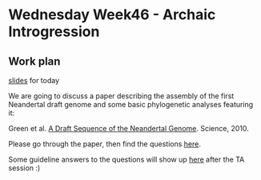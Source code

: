 # Wednesday Week46 - Archaic Introgression

## Work plan

[slides](https://github.com/cpantea/Evolutionary_Thinking_2023/blob/main/week46/Wednesday/Week46_Wed.pdf) for today

We are going to discuss a paper describing the assembly of the first Neandertal draft genome and some basic phylogenetic analyses featuring it:

Green et al. [A Draft Sequence of the Neandertal Genome](https://doi.org/10.1126/science.1188021). Science, 2010.

Please go through the paper, then find the questions [here](https://docs.google.com/document/d/1j2yJCtJr9NPWdR27IUuadV01g59S9eYN_eJN6oOfW6A).

Some guideline answers to the questions will show up [here](https://github.com/cpantea/Evolutionary_Thinking_2023/blob/main/week46/Wednesday/Green_paper_answers.txt) after the TA session :)
